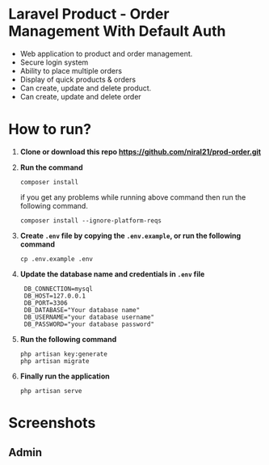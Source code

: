 # Laravel Product - Order Management With Default Auth

- Web application to product and order management.
- Secure login system
- Ability to place multiple orders
- Display of quick products & orders
- Can create, update and delete product.
- Can create, update and delete order

# How to run?

1. **Clone or download this repo https://github.com/niral21/prod-order.git**
2. **Run the command**
   ```
   composer install
   ```
   if you get any problems while running above command then run the following command.
   ```
   composer install --ignore-platform-reqs
   ```

3. **Create `.env` file by copying the `.env.example`, or run the following command**
   ```
   cp .env.example .env
   ```

4. **Update the database name and credentials in `.env` file**  
   ```
    DB_CONNECTION=mysql
    DB_HOST=127.0.0.1
    DB_PORT=3306
    DB_DATABASE="Your database name"
    DB_USERNAME="your database username"
    DB_PASSWORD="your database password"
   ```
5. **Run the following command**
   ```
   php artisan key:generate 
   php artisan migrate
   ```
6. **Finally run the application**
   ```
   php artisan serve
   ```

# Screenshots

## Admin

